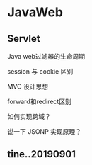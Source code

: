 # JavaWeb

##  Servlet

Java web过滤器的生命周期

session 与 cookie 区别

MVC 设计思想

forward和redirect区别

如何实现跨域？

说一下 JSONP 实现原理？

tine..20190901
----


